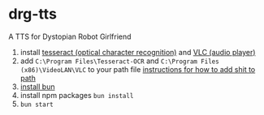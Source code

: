 # drg-tts
A TTS for Dystopian Robot Girlfriend

1. install [tesseract (optical character recognition)](https://github.com/UB-Mannheim/tesseract/wiki) and [VLC (audio player)](https://www.videolan.org/)
2. add `C:\Program Files\Tesseract-OCR` and `C:\Program Files (x86)\VideoLAN\VLC` to your path file [instructions for how to add shit to path](https://www.architectryan.com/2018/03/17/add-to-the-path-on-windows-10/)
3. [install bun](https://bun.sh/)
4. install npm packages `bun install`
5. `bun start`
